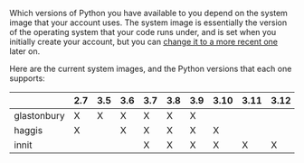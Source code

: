 <!--
.. title: Supported Python versions on PythonAnywhere
.. slug: PythonVersions
.. date: 2024-08-12 14:35:28 UTC+01:00
.. tags:
.. category:
.. link:
.. description:
.. type: text
-->

Which versions of Python you have available to you depend on the
system image that your account uses.  The system image is essentially the
version of the operating system that your code runs under, and is set when
you initially create your account, but you can
[change it to a more recent one](/pages/ChangingSystemImage) later on.

Here are the current system images, and the Python versions that each one
supports:

|             |2.7|3.5|3.6|3.7|3.8|3.9|3.10|3.11|3.12|3.13|
|-------------|---|---|---|---|---|---|----|----|----|----|
| glastonbury | X | X | X | X | X | X |    |    |    |    |
| haggis      | X |   | X | X | X | X | X  |    |    |    |
| innit       |   |   |   | X | X | X | X  | X  | X  | X  |
